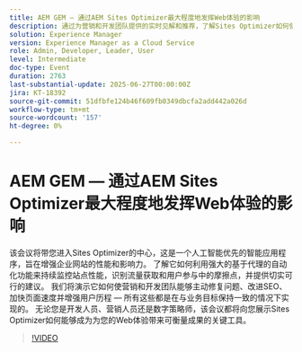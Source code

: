 ```yaml
---
title: AEM GEM — 通过AEM Sites Optimizer最大程度地发挥Web体验的影响
description: 通过为营销和开发团队提供的实时见解和推荐，了解Sites Optimizer如何使用AI提升网站性能、SEO和用户参与度。
solution: Experience Manager
version: Experience Manager as a Cloud Service
role: Admin, Developer, Leader, User
level: Intermediate
doc-type: Event
duration: 2763
last-substantial-update: 2025-06-27T00:00:00Z
jira: KT-18392
source-git-commit: 51dfbfe124b46f609fb0349dbcfa2add442a026d
workflow-type: tm+mt
source-wordcount: '157'
ht-degree: 0%

---
```



# AEM GEM — 通过AEM Sites Optimizer最大程度地发挥Web体验的影响

该会议将带您进入Sites Optimizer的中心，这是一个人工智能优先的智能应用程序，旨在增强企业网站的性能和影响力。 了解它如何利用强大的基于代理的自动化功能来持续监控站点性能，识别流量获取和用户参与中的摩擦点，并提供切实可行的建议。 我们将演示它如何使营销和开发团队能够主动修复问题、改进SEO、加快页面速度并增强用户历程 — 所有这些都是在与业务目标保持一致的情况下实现的。 无论您是开发人员、营销人员还是数字策略师，该会议都将向您展示Sites Optimizer如何能够成为为您的Web体验带来可衡量成果的关键工具。

>[!VIDEO](https://video.tv.adobe.com/v/3464069/?learn=on&enablevpops)
